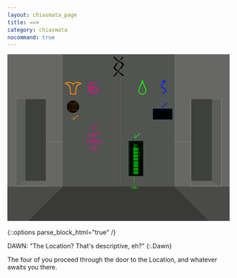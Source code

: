 ```yaml
---
layout: chiasmata_page
title: ==>
category: chiasmata
nocommand: true
---
```


![167](/chiasmata/images/narrative/166.gif)

{::options parse_block_html="true" /}
<div class="dialogue">
DAWN: "The Location? That's descriptive, eh?" 
{:.Dawn}
</div>

The four of you proceed through the door to the Location, and whatever awaits you there.